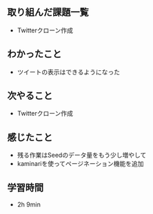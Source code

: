 ## 取り組んだ課題一覧
- Twitterクローン作成
## わかったこと
- ツイートの表示はできるようになった
## 次やること
- Twitterクローン作成
## 感じたこと
- 残る作業はSeedのデータ量をもう少し増やして
- kaminariを使ってページネーション機能を追加
## 学習時間
- 2h 9min